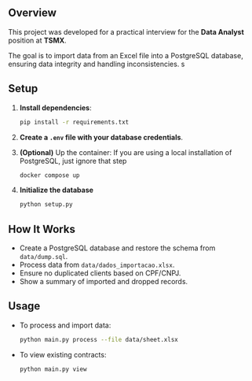 ## Overview

This project was developed for a practical interview for the **Data Analyst** position at **TSMX**.

The goal is to import data from an Excel file into a PostgreSQL database, ensuring data integrity and handling inconsistencies.
s

## Setup

1. **Install dependencies**:
   ```bash
   pip install -r requirements.txt
   ```

2. **Create a `.env` file with your database credentials**.

3. **(Optional)** Up the container:
   If you are using a local installation of PostgreSQL, just ignore that step

   ```bash
   docker compose up
   ```

4. **Initialize the database**
   ```bash
   python setup.py
   ```

## How It Works

- Create a PostgreSQL database and restore the schema from `data/dump.sql`.
- Process data from `data/dados_importacao.xlsx`.
- Ensure no duplicated clients based on CPF/CNPJ.
- Show a summary of imported and dropped records.


## Usage

- To process and import data:
  ```bash
  python main.py process --file data/sheet.xlsx
  ```

- To view existing contracts:
  ```bash
  python main.py view
  ```

